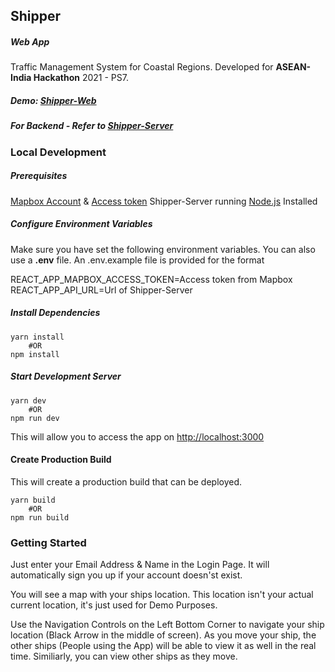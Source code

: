 ## Shipper
##### Web App

 Traffic Management System for Coastal Regions. 
Developed for **ASEAN-India Hackathon** 2021 - PS7.

##### Demo:  [Shipper-Web](https://shipper-web.netlify.app)

##### For Backend - Refer to [Shipper-Server](https://github.com/NiketanG/shipper-sever)

### Local Development

##### Prerequisites
[Mapbox Account](https://account.mapbox.com/) & [Access token](https://account.mapbox.com/access-tokens/create)
Shipper-Server running
[Node.js](https://nodejs.org/) Installed

##### Configure Environment Variables
Make sure you have set the following environment variables. You can also use a **.env** file. An .env.example file is provided for the format

REACT_APP_MAPBOX_ACCESS_TOKEN=Access token from Mapbox
REACT_APP_API_URL=Url of Shipper-Server

##### Install Dependencies
```
yarn install
	#OR
npm install
```

##### Start Development Server
```
yarn dev
	#OR
npm run dev
```
This will allow you to access the app on [http://localhost:3000](http://localhost:3000) 

#### Create Production Build
This will create a production build that can be deployed.
```
yarn build
	#OR
npm run build
```


### Getting Started
Just enter your Email Address & Name in the Login Page. It will automatically sign you up if your account doesn'st exist. 

You will see a map with your ships location. This location isn't your actual current location, it's just used for Demo Purposes.

Use the Navigation Controls on the Left Bottom Corner to navigate your ship location (Black Arrow in the middle of screen). As you move your ship, the other ships (People using the App) will be able to view it as well in the real time. Similiarly, you can view other ships as they move. 
